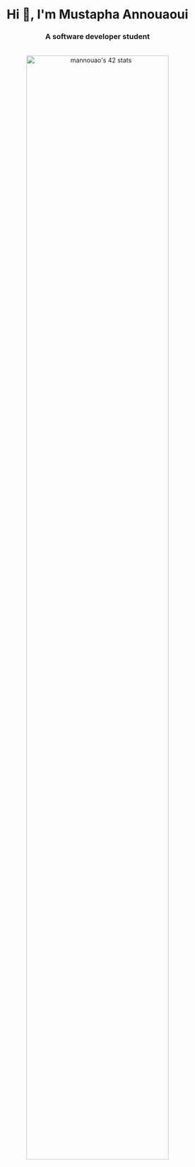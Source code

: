 <h1 align="center">Hi 👋, I'm Mustapha Annouaoui</h1>
<h3 align="center">A software developer student</h3>
<div align="center">
    <br clear="both">
    <img src="https://badge.mediaplus.ma/kettlebells/mannouao"  alt="mannouao's 42 stats" width="80%"/>
    <br clear="both">
</div>
